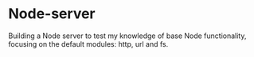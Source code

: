 # Node-server
Building a Node server to test my knowledge of base Node functionality, focusing on the default modules: http, url and fs.
